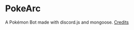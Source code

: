 # PokeArc
A Pokémon Bot made with discord.js and mongoose.
[Credits](https://github.com/Shadeslayer4096)

